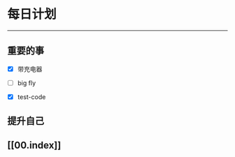 
# 每日计划
---
## 重要的事

- [x]  带充电器
- [ ]  big fly
- [x]  test-code



## 提升自己

  



## [[00.index]]










